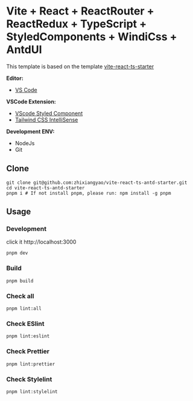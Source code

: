 # Vite + React + ReactRouter + ReactRedux + TypeScript + StyledComponents + WindiCss + AntdUI

This template is based on the template [vite-react-ts-starter](https://github.com/zhixiangyao/vite-react-ts-starter)

**Editor:**

- [VS Code](https://code.visualstudio.com/)

**VSCode Extension:**

- [VScode Styled Component](https://marketplace.visualstudio.com/items?itemName=jpoissonnier.vscode-styled-components)
- [Tailwind CSS IntelliSense](https://marketplace.visualstudio.com/items?itemName=bradlc.vscode-tailwindcss)

**Development ENV:**

- NodeJs
- Git

## Clone

```shell
git clone git@github.com:zhixiangyao/vite-react-ts-antd-starter.git
cd vite-react-ts-antd-starter
pnpm i # If not install pnpm, please run: npm install -g pnpm
```

## Usage

### Development

click it http://localhost:3000

```shell
pnpm dev
```

### Build

```shell
pnpm build
```

### Check all

```shell
pnpm lint:all
```

### Check ESlint

```shell
pnpm lint:eslint
```

### Check Prettier

```shell
pnpm lint:prettier
```

### Check Stylelint

```shell
pnpm lint:stylelint
```
